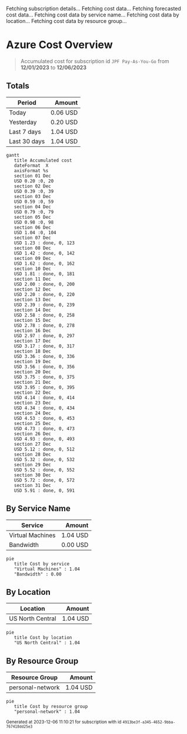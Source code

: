 Fetching subscription details...
Fetching cost data...
Fetching forecasted cost data...
Fetching cost data by service name...
Fetching cost data by location...
Fetching cost data by resource group...
# Azure Cost Overview

> Accumulated cost for subscription id `JPF Pay-As-You-Go` from **12/01/2023** to **12/06/2023**

## Totals

|Period|Amount|
|---|---:|
|Today|0.06 USD|
|Yesterday|0.20 USD|
|Last 7 days|1.04 USD|
|Last 30 days|1.04 USD|

```mermaid
gantt
   title Accumulated cost
   dateFormat  X
   axisFormat %s
   section 01 Dec
   USD 0.20 :0, 20
   section 02 Dec
   USD 0.39 :0, 39
   section 03 Dec
   USD 0.59 :0, 59
   section 04 Dec
   USD 0.79 :0, 79
   section 05 Dec
   USD 0.98 :0, 98
   section 06 Dec
   USD 1.04 :0, 104
   section 07 Dec
   USD 1.23 : done, 0, 123
   section 08 Dec
   USD 1.42 : done, 0, 142
   section 09 Dec
   USD 1.62 : done, 0, 162
   section 10 Dec
   USD 1.81 : done, 0, 181
   section 11 Dec
   USD 2.00 : done, 0, 200
   section 12 Dec
   USD 2.20 : done, 0, 220
   section 13 Dec
   USD 2.39 : done, 0, 239
   section 14 Dec
   USD 2.58 : done, 0, 258
   section 15 Dec
   USD 2.78 : done, 0, 278
   section 16 Dec
   USD 2.97 : done, 0, 297
   section 17 Dec
   USD 3.17 : done, 0, 317
   section 18 Dec
   USD 3.36 : done, 0, 336
   section 19 Dec
   USD 3.56 : done, 0, 356
   section 20 Dec
   USD 3.75 : done, 0, 375
   section 21 Dec
   USD 3.95 : done, 0, 395
   section 22 Dec
   USD 4.14 : done, 0, 414
   section 23 Dec
   USD 4.34 : done, 0, 434
   section 24 Dec
   USD 4.53 : done, 0, 453
   section 25 Dec
   USD 4.73 : done, 0, 473
   section 26 Dec
   USD 4.93 : done, 0, 493
   section 27 Dec
   USD 5.12 : done, 0, 512
   section 28 Dec
   USD 5.32 : done, 0, 532
   section 29 Dec
   USD 5.52 : done, 0, 552
   section 30 Dec
   USD 5.72 : done, 0, 572
   section 31 Dec
   USD 5.91 : done, 0, 591
```

## By Service Name

|Service|Amount|
|---|---:|
|Virtual Machines|1.04 USD|
|Bandwidth|0.00 USD|

```mermaid
pie
   title Cost by service
   "Virtual Machines" : 1.04
   "Bandwidth" : 0.00
```

## By Location

|Location|Amount|
|---|---:|
|US North Central|1.04 USD|

```mermaid
pie
   title Cost by location
   "US North Central" : 1.04
```

## By Resource Group

|Resource Group|Amount|
|---|---:|
|personal-network|1.04 USD|

```mermaid
pie
   title Cost by resource group
   "personal-network" : 1.04
```

<sup>Generated at 2023-12-06 11:10:21 for subscription with id `4913be3f-a345-4652-9bba-767418dd25e3`</sup>
